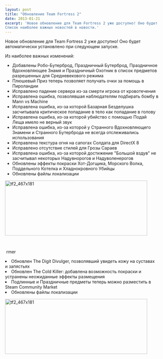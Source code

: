 ```yaml
---
layout: post
title: "Обновление Team Fortress 2"
date: 2013-01-21
excerpt: 'Новое обновление для Team Fortress 2 уже доступно! Оно будет автоматически установлено при следующем запуске.
Список наиболее важных новостей в новости.'
---
```


Новое обновление для Team Fortress 2 уже доступно! Оно будет автоматически установлено при следующем запуске.

Из наиболее важных изменений:
<ul>
	<li><span style="line-height: 13px">Добавлены Робо-Бутерброд, Праздничный Бутерброд, Праздничное Вдохновляющее Знамя и Праздничный Охотник в список предметов разрешенных для Средневекового режима</span></li>
	<li>Плюшевый Приз теперь позволяет получать очки за помощь в Пироландии</li>
	<li>Исправлено падение сервера из-за смерти игрока от кровотечения</li>
	<li>Исправлена ошибка, позволявшая наблюдателям подбирать бомбу в Mann vs Machine</li>
	<li>Исправлена ошибка, из-за которой Базарная Безделушка засчитывала критическое попадание в тело как попадание в голову</li>
	<li>Исправлена ошибка, из-за которой убийство с помощью Подай Леща имело не верный звук</li>
	<li>Исправлена ошибка, из-за которой у Странного Вдохновляющего Знамени и Странного Бутерброда не всегда отслеживались использования</li>
	<li>Исправлена текстура огня на сапогах Солдата для DirectX 8</li>
	<li>Исправлено отсутствие стилей для Грозы Сараев</li>
	<li>Исправлена ошибка, из-за которой достижение "Большой вздув" не засчитывал некоторых Надувнорогов и Надуволенерогов</li>
	<li>Обновлены эффекты покраски Хот-Догщика, Морского Волка, Поддельного Котелка и Хладнокровного Убийцы</li>
	<li>Обновлены файлы локализации</li>
</ul>
<a href="http://store.steampowered.com/app/440" target="_blank"><img class="alignnone size-full wp-image-768" alt="tf2_467x181" src="http://gamersoul.ru/wp-content/uploads/2013/01/tf2_467x181.jpg" width="467" height="181" /></a>

&nbsp;

&nbsp;rmer</li>
	<li>Обновлен The Digit Divulger, позволявший увидеть кожу на суставах и запястьях</li>
	<li>Обновлен The Cold Killer: добавлена возможность покраски и устранены неожиданные эффекты размещения</li>
	<li>Подлинные и Праздничные предметы теперь можно разместить в Steam Community Market</li>
	<li>Обновлены файлы локализации</li>
</ul>
<a href="http://store.steampowered.com/app/440" target="_blank"><img class="alignnone size-full wp-image-768" alt="tf2_467x181" src="http://gamersoul.ru/wp-content/uploads/2013/01/tf2_467x181.jpg" width="467" height="181" />

</a>

&nbsp;